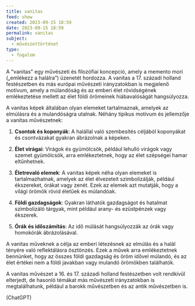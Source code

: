 ```yaml
---
title: vanitas
feed: show
created: 2023-09-15 18:59
date: 2023-09-15 18:59
permalink: vanitas
subject:
  - művészettörténet
type:
  - fogalom
---
```

A "vanitas" egy művészeti és filozófiai koncepció, amely a memento mori („emlékezz a halálra”) üzenetét hordozza. A vanitas a 17. századi holland festészetben és más európai művészeti irányzatokban is megjelenő motívum, amely a múlandóság és az emberi élet rövidségének emlékeztetése mellett az élet földi örömeinek hiábavalóságát hangsúlyozza.

A vanitas képek általában olyan elemeket tartalmaznak, amelyek az elmúlásra és a mulandóságra utalnak. Néhány tipikus motívum és jellemzője a vanitas művészetnek:

1. **Csontok és koponyák**: A halállal való szembesítés céljából koponyákat és csontvázakat gyakran ábrázolnak a képeken.
    
2. **Élet virágai**: Virágok és gyümölcsök, például lehulló virágok vagy szemet gyümölcsök, arra emlékeztetnek, hogy az élet szépségei hamar eltűnhetnek.
    
3. **Életrevaló elemek**: A vanitas képek néha olyan elemeket is tartalmazhatnak, amelyek az élet élvezeteit szimbolizálják, például ékszereket, órákat vagy zenét. Ezek az elemek azt mutatják, hogy a világi örömök rövid életűek és múlandóak.
    
4. **Földi gazdagságok**: Gyakran láthatók gazdagságot és hatalmat szimbolizáló tárgyak, mint például arany- és ezüstpénzek vagy ékszerek.
    
5. **Órák és időszámítás**: Az idő múlását hangsúlyozzák az órák vagy homokórák ábrázolásával.
    

A vanitas műveknek a célja az emberi létezésnek az elmúlás és a halál tényére való reflektálásra ösztönzés. Ezek a művek arra emlékeztetnek bennünket, hogy az összes földi gazdagság és öröm idővel múlandó, és az élet értékei nem a földi javakban vagy mulandó örömökben találhatók.

A vanitas művészet a 16. és 17. századi holland festészetben volt rendkívül elterjedt, de hasonló témákat más művészeti irányzatokban is megtalálhatunk, például a barokk művészetben és az antik művészetben is.

(ChatGPT)